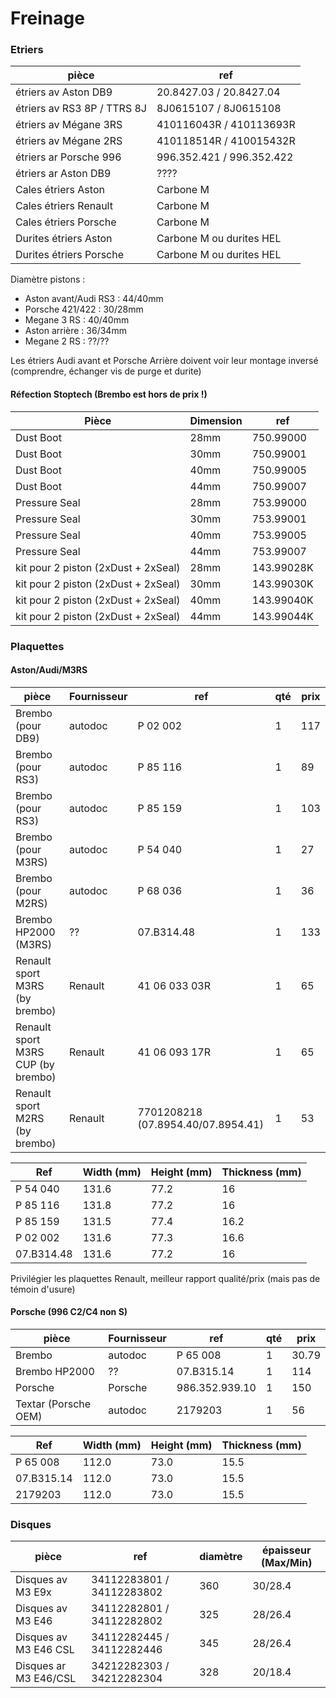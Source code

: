 # Freinage

### Etriers

| pièce | ref |
|-------|----|
| étriers av Aston DB9 | 20.8427.03 / 20.8427.04 |
| étriers av RS3 8P / TTRS 8J | 8J0615107 / 8J0615108 |
| étriers av Mégane 3RS | 410116043R / 410113693R |
| étriers av Mégane 2RS | 410118514R / 410015432R  |
| étriers ar Porsche 996 | 996.352.421 / 996.352.422 |
| étriers ar Aston DB9 | ???? |
| Cales étriers Aston | Carbone M |
| Cales étriers Renault | Carbone M |
| Cales étriers Porsche | Carbone M |
| Durites étriers Aston | Carbone M ou durites HEL |
| Durites étriers Porsche | Carbone M ou durites HEL |

Diamètre pistons :
- Aston avant/Audi RS3 : 44/40mm
- Porsche 421/422 : 30/28mm
- Megane 3 RS : 40/40mm
- Aston arrière : 36/34mm
- Megane 2 RS : ??/??

Les étriers Audi avant et Porsche Arrière doivent voir leur montage inversé (comprendre, échanger vis de purge et durite)

#### Réfection Stoptech (Brembo est hors de prix !)

| Pièce | Dimension | ref |
|-------|-----------|-----|
| Dust Boot | 28mm | 750.99000 |
| Dust Boot | 30mm | 750.99001 |
| Dust Boot | 40mm | 750.99005 |
| Dust Boot | 44mm | 750.99007 |
| Pressure Seal | 28mm | 753.99000 |
| Pressure Seal | 30mm | 753.99001 |
| Pressure Seal | 40mm | 753.99005 |
| Pressure Seal | 44mm | 753.99007 |
| kit pour 2 piston (2xDust + 2xSeal) | 28mm | 143.99028K |
| kit pour 2 piston (2xDust + 2xSeal) | 30mm | 143.99030K |
| kit pour 2 piston (2xDust + 2xSeal) | 40mm | 143.99040K |
| kit pour 2 piston (2xDust + 2xSeal) | 44mm | 143.99044K |

### Plaquettes

#### Aston/Audi/M3RS

| pièce | Fournisseur | ref | qté | prix |
|-------|-------------|-----|-----|------|
| Brembo (pour DB9) | autodoc | P 02 002 | 1 | 117 |
| Brembo (pour RS3) | autodoc | P 85 116 | 1 | 89 |
| Brembo (pour RS3) | autodoc | P 85 159 | 1 | 103 |
| Brembo (pour M3RS) | autodoc | P 54 040 | 1 | 27 |
| Brembo (pour M2RS) | autodoc | P 68 036 | 1 | 36 |
| Brembo HP2000 (M3RS) | ?? | 07.B314.48 | 1 | 133 |
| Renault sport M3RS (by brembo) | Renault | 41 06 033 03R | 1 | 65 |
| Renault sport M3RS CUP (by brembo) | Renault | 41 06 093 17R | 1 | 65 |
 Renault sport M2RS (by brembo) | Renault |  7701208218 (07.8954.40/07.8954.41) | 1 | 53 |

| Ref | Width (mm) | Height (mm) | Thickness (mm) |
|-----|------------|-------------|----------------|
| P 54 040 | 131.6 | 77.2 | 16 |
| P 85 116 | 131.8 | 77.2 | 16 |
| P 85 159 | 131.5 | 77.4 | 16.2 |
| P 02 002 | 131.6 | 77.3 | 16.6 |
| 07.B314.48 | 131.6 | 77.2 | 16 |

Privilégier les plaquettes Renault, meilleur rapport qualité/prix (mais pas de témoin d'usure)

#### Porsche (996 C2/C4 non S)

| pièce | Fournisseur | ref | qté | prix |
|-------|-------|-----|-----|------|
| Brembo | autodoc | P 65 008 | 1 | 30.79 |
| Brembo HP2000 | ?? | 07.B315.14 | 1 | 114 |
| Porsche | Porsche | 986.352.939.10 | 1 | 150 |
| Textar (Porsche OEM) | autodoc | 2179203 | 1 | 56 |

| Ref | Width (mm) | Height (mm) | Thickness (mm) |
|-----|------------|-------------|----------------|
| P 65 008 | 112.0 | 73.0 | 15.5 |
| 07.B315.14 | 112.0 | 73.0 | 15.5 |
| 2179203 | 112.0 | 73.0 | 15.5 |

### Disques

| pièce | ref | diamètre | épaisseur (Max/Min) |
|-------|-----|----------|---------------------|
| Disques av M3 E9x | 34112283801 / 34112283802 | 360 | 30/28.4 |
| Disques av M3 E46 | 34112282801 / 34112282802 | 325 | 28/26.4 |
| Disques av M3 E46 CSL | 34112282445 / 34112282446	| 345 | 28/26.4 |
| Disques ar M3 E46/CSL | 34212282303 / 34212282304 | 328 | 20/18.4 |
